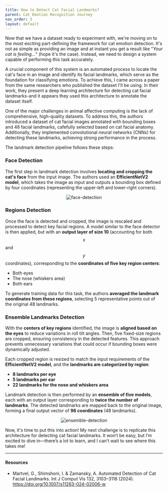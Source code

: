 ```yaml
---
title: How to Detect Cat Facial Landmarks?
parent: Cat Emotion Recognition Journey
nav_order: 3
layout: default
---
```


Now that we have a dataset ready to experiment with, we're moving on to the most exciting part-defining the framework for cat emotion detection. It's not as simple as providing an image and at instant you get a result like "*Your cat is feeling...*" (hope it's the case). Instead, we need to design a system capable of performing this task accurately. 

A crucial component of this system is an automated process to locate the cat's face in an image and identify its facial landmarks, which serve as the foundation for classifying emotions. To achieve this, I came across a paper from the same researchers who published the dataset I'll be using. In their work, they present a deep learning architecture for detecting cat facial landmarks-and it appears they used this architecture to annotate the dataset itself. 

One of the major challenges in animal affective computing is the lack of comprehensive, high-quality datasets. To address this, the authors introduced a dataset of cat facial images annotated with bounding boxes and 48 facial landmarks, cafefully selected based on cat facial anatomy. Additionally, they implemented convolutional neural networks (CNNs) for detecting these landmarks, achieving strong performance in the process. 

The landmark detection pipeline follows these steps:

### Face Detection

The first step in landmark detection involves **locating and cropping the cat's face** from the input image. The authors used an **EfficientNetV2 model**, which takes the image as input and outputs a bounding box defined by four coordinates (representing the upper-left and lower-right corners).

<p align="center">
  <img src="https://github.com/user-attachments/assets/916c2f79-ae9a-4f96-9938-d0d808c12226" title="face-detection">
</p>

### Regions Detection

Once the face is detected and cropped, the image is rescaled and processed to detect key facial regions. A model similar to the face detector is then applied, but with an **output layer of size 10** (accounting for both $$x$$ and $$y$$ coordinates), corresponding to the **coordinates of five key region centers**:

- Both eyes
- The nose (whiskers area)
- Both ears

To generate training data for this task, the authors **averaged the landmark coordinates from these regions**, selecting 5 representative points out of the original 48 landmarks.

### Ensemble Landmarks Detection

With the **centers of key regions** identified, the image is **aligned based on the eyes** to reduce variations in roll tilt angles. Then, five fixed-size regions are cropped, ensuring consistency in the detected features. This approach prevents unnecessary variations that could occur if bounding boxes were dynamically adjusted.

Each cropped region is resized to match the input requirements of the **EfficientNetV2 model**, and the **landmarks are categorized by region**:

- **8 landmarks per eye**
- **5 landmarks per ear**
- **22 landmarks for the nose and whiskers area**

Landmark detection is then performed by an **ensemble of five models**, each with an output layer corresponding to **twice the number of landmarks**. The detected landmarks are mapped back to the original image, forming a final output vector of **96 coordinates** (48 landmarks).

<p align="center">
  <img src="https://github.com/user-attachments/assets/d63e47e4-ed06-4a1b-8be5-0575f9f92e8c" title="ensemble-detection">
</p>

Now, it's time to put this into action! My next challenge is to replicate this architecture for detecting cat facial landmarks. It won’t be easy, but I’m excited to dive in—there’s a lot to learn, and I can’t wait to see where this takes me!

---
#### Resources
- Martvel, G., Shimshoni, I. & Zamansky, A. Automated Detection of Cat Facial Landmarks. Int J Comput Vis 132, 3103–3118 (2024). https://doi.org/10.1007/s11263-024-02006-w
